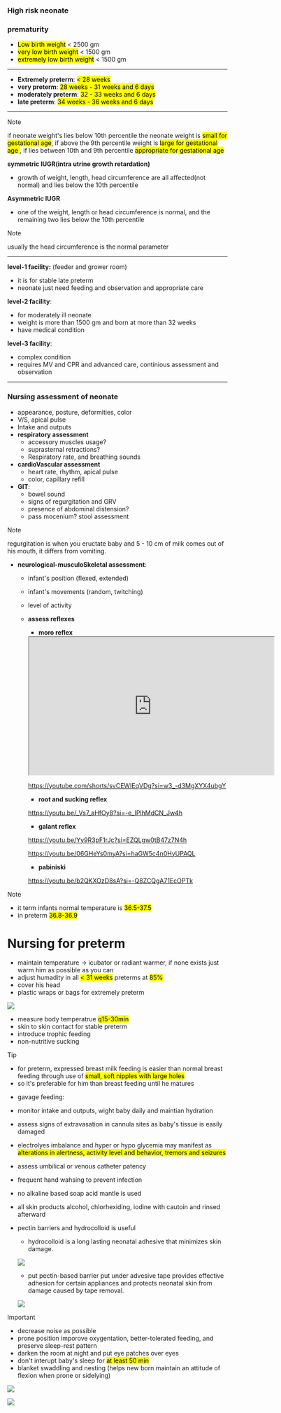 ### High risk neonate

### prematurity

- <mark>Low birth weight</mark> < 2500 gm
- <mark>very low birth weight</mark> < 1500 gm
- <mark>extremely low birth weight</mark> < 1500 gm

----
- **Extremely preterm**: <mark>< 28 weeks</mark>
- **very preterm**: <mark>28 weeks - 31 weeks and 6 days</mark>
- **moderately preterm**: <mark> 32 - 33 weeks and 6 days</mark>
- **late preterm**: <mark>34 weeks - 36 weeks and 6 days</mark>
---
> [!NOTE]
> if neonate weight's lies below 10th percentile the neonate weight is <mark>small for gestational age</mark>, if above the 9th percentile weight is <mark>large for gestational age </mark>, if lies between 10th and 9th percentile <mark>appropriate for gestational age</mark>

**symmetric IUGR(intra utrine growth retardation)**
- growth of weight, length, head circumference are all affected(not normal) and lies below the 10th percentile

**Asymmetric IUGR**
- one of the weight, length or head circumference is normal, and the remaining two lies below the 10th percentile

> [!NOTE]
> usually the head circumference is the normal parameter

---

**level-1 facility:** (feeder and grower room)
- it is for stable late preterm
- neonate just need feeding and observation and appropriate care

**level-2 facility**:
- for moderately ill neonate
- weight is more than 1500 gm and born at more than 32 weeks
- have medical condition

**level-3 facility**:
- complex condition
- requires MV and CPR and advanced care, continious assessment and observation

----
### Nursing assessment of neonate
- appearance, posture, deformities, color
- V/S, apical pulse
- Intake and outputs
- **respiratory assessment**
    - accessory muscles usage?
    - suprasternal retractions?
    - Respiratory rate, and breathing sounds
- **cardioVascular assessment**
    - heart rate, rhythm, apical pulse
    - color, capillary refill
- **GIT**:
    - bowel sound
    - signs of regurgitation and GRV
    - presence of abdominal distension?
    - pass mocenium? stool assessment
    
> [!NOTE]
> regurgitation is when you eructate baby and 5 - 10 cm of milk comes out of his mouth, it differs from vomiting.

- **neurological-musculoSkeletal assessment**:
    - infant's position (flexed, extended)
    - infant's movements (random, twitching)
    - level of activity
    - **assess reflexes**
        - **moro reflex**
        <iframe width="560" height="315" src="https://youtube.com/shorts/svCEWIEqVDg?si=w3_-d3MgXYX4ubgY"></iframe>

        https://youtube.com/shorts/svCEWIEqVDg?si=w3_-d3MgXYX4ubgY

        - **root and sucking reflex**

        https://youtu.be/_Vs7_aHfOy8?si=-e_IPlhMdCN_Jw4h

        - **galant reflex**

        https://youtu.be/Yy9R3pF1rJc?si=EZQLgw0tB47z7N4h

        https://youtu.be/06GHeYs0myA?si=haGW5c4n0HyUPAQL

        - **pabiniski**

        https://youtu.be/b2QKXOzD8sA?si=-Q8ZCQgA71EcOPTk

> [!NOTE]
> - it term infants normal temperature is <mark>36.5-37.5</mark>
> - in preterm <mark>36.8-36.9</mark>

# Nursing for preterm
- maintain temperature -> icubator or radiant warmer, if none exists just warm him as possible as you can
- adjust humadity in all <mark>< 31 weeks</mark> preterms at <mark>85%</mark>
- cover his head
- plastic wraps or bags for extremely preterm

![](./imgs/plasticBag.jpeg)

- measure body temperatrue <mark>q15-30min</mark>
- skin to skin contact for stable preterm
- introduce trophic feeding
- non-nutritive sucking 

> [!TIP]
> - for preterm, expressed breast milk feeding is easier than normal breast feeding through use of <mark>small, soft nipples with large holes</mark>
> - so it's preferable for him than breast feeding until he matures

- gavage feeding:
- monitor intake and outputs, wight baby daily and maintian hydration
- assess signs of extravasation in cannula sites as baby's tissue is easily damaged
- electrolyes imbalance and hyper or hypo glycemia may manifest as <mark>alterations in alertness, activity level and behavior, tremors and seizures</mark>
- assess umbilical or venous catheter patency
- frequent hand wahsing to prevent infection
- no alkaline based soap acid mantle is used
- all skin products alcohol, chlorhexiding, iodine with cautoin and rinsed afterward
- pectin barriers and hydrocolloid is useful
    - hydrocolloid is a long lasting neonatal adhesive that minimizes skin damage.

    ![](./imgs/hydrocolloidDressin.webp)

    - put pectin-based barrier put under advesive tape provides effective adhesion for certain appliances and protects neonatal skin from damage caused by tape removal.

    ![](./imgs/pectinBarrier.jpeg)

> [!IMPORTANT] 
> - decrease noise as possible 
> - prone position imporove oxygentation, better-tolerated feeding, and preserve sleep-rest pattern
> - darken the room at night and put eye patches over eyes
> - don't interupt baby's sleep for <mark>at least 50 min</mark>
> - blanket swaddling and nesting (helps new born maintain an attitude of flexion when prone or sidelying)

![](./imgs/blanketSwaddleing2.jpeg)

![](./imgs/blanketSwaddling.jpeg)
